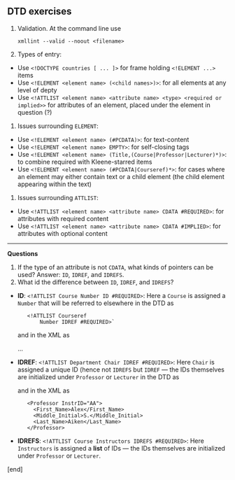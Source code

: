 ## DTD exercises

 1. Validation. At the command line use
 
        xmllint --valid --noout <filename>

 1. Types of entry:
   * Use `<!DOCTYPE countries [ ... ]>` for frame holding `<!ELEMENT ...>` items
   * Use `<!ELEMENT <element name> (<child names>)>`: for all elements at any level of depty
   * Use `<!ATTLIST <element name> <attribute name> <type> <required or implied>>` for attributes of an element, placed under the element in question (?)
 1. Issues surrounding `ELEMENT`:
   * Use `<!ELEMENT <element name> (#PCDATA)>`: for text-content
   * Use `<!ELEMENT <element name> EMPTY>`: for self-closing tags
   * Use `<!ELEMENT <element name> (Title,(Course|Professor|Lecturer)*)>`: to combine required with Kleene-starred items
   * Use `<!ELEMENT <element name> (#PCDATA|Courseref)*>`: for cases where an element may either contain text or a child element (the child element appearing within the text)
 1. Issues surrounding `ATTLIST`:
   * Use `<!ATTLIST <element name> <attribute name> CDATA #REQUIRED>`: for attributes with required content
   * Use `<!ATTLIST <element name> <attribute name> CDATA #IMPLIED>`: for attributes with optional content

----

**Questions**

 1. If the type of an attribute is not `CDATA`, what kinds of pointers can be used? Answer: `ID`, `IDREF`, and `IDREFS`.
 1. What id the difference between `ID`, `IDREF`, and `IDREFS`?
   * **ID**: `<!ATTLIST Course Number ID #REQUIRED>`: Here a `Course` is assigned a `Number` that will be referred to elsewhere in the DTD as 

        <!ELEMENT Courseref EMPTY>
            <!ATTLIST Courseref 
                Number IDREF #REQUIRED>`

      and in the XML as
      
        <Course Number="CS221" Prerequisites="CS107" Instructors="AN ST" Enrollment="180">
            ... 
        </Course>

   * **IDREF**: `<!ATTLIST Department Chair IDREF #REQUIRED>`: Here `Chair` is assigned a unique ID (hence not `IDREFS` but `IDREF` — the IDs themselves are initialized under `Professor` or `Lecturer` in the DTD as
   
        <!ELEMENT Professor (First_Name,Middle_Initial?,Last_Name)> <!ATTLIST Professor InstrID ID #REQUIRED>

      and in the XML as 

            <Professor InstrID="AA">
              <First_Name>Alex</First_Name>
              <Middle_Initial>S.</Middle_Initial>
              <Last_Name>Aiken</Last_Name>
            </Professor>

   * **IDREFS**: `<!ATTLIST Course Instructors IDREFS #REQUIRED>`: Here `Instructors` is assigned a **list** of IDs — the IDs themselves are initialized under `Professor` or `Lecturer`.

[end]
